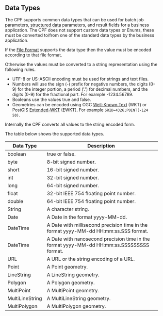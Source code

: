## Data Types
The CPF supports common data types that can be used for batch job parameters,
[structured data](structuredData.html) parameters, and result fields
for a business application. The CPF does not support custom data types or Enums,
these must be converted to/from one of the standard data types by the business
application.

If the [File Format](fileFormats.html) supports the data type then
the value must be encoded according to that file format.

Otherwise the values must be converted to a string representation using the
following rules.

* UTF-8 or US-ASCII encoding must be used for strings and text files.
* Numbers will use the sign (-) prefix for negative numbers, the digits (0-9) for the integer
  portion, a period ('.') for decimal numbers, and the digits (0-9) for the fractional part. For
  example -1234.56789.
* Booleans use the values true and false.
* Geometries can be encoded using OGC [Well-Known Text](https://en.wikipedia.org/wiki/Well-known_text) (WKT)
  or PostGIS [Extended-WKT](https://postgis.net/docs/manual-2.0/using_postgis_dbmanagement.html#EWKB_EWKT) (EWKT).
  For example <code>SRID=4326;POINT(-124 50)</code>.

Internally the CPF converts all values to the string encoded form.

The table below shows the supported data types.

<div class="table-responsive">
<table class="table table-condensed table-striped tabled-bordered">
  <thead>
    <tr>
      <th>Data Type</th>
      <th>Description</th>
    </tr>
  </thead>
  <tbody>
    <tr id="boolean">
      <td>boolean</td>
      <td>true or false.</td>
    </tr>
    <tr id="byte">
      <td>byte</td>
      <td>8-bit signed number.</td>
    </tr>
    <tr id="short">
      <td>short</td>
      <td>16-bit signed number.</td>
    </tr>
    <tr id="int">
      <td>int</td>
      <td>32-bit signed number.</td>
    </tr>
    <tr id="long">
      <td>long</td>
      <td>64-bit signed number.</td>
    </tr>
    <tr id="float">
      <td>float</td>
      <td>32-bit IEEE 754 floating point number.</td>
    </tr>
    <tr id="double">
      <td>double</td>
      <td>64-bit IEEE 754 floating point number.</td>
    </tr>
    <tr id="String">
      <td>String</td>
      <td>A character string.</td>
    </tr>
    <tr id="Date">
      <td>Date</td>
      <td>A Date in the format yyyy-MM-dd.</td>
    </tr>
    <tr id="DateTime">
      <td>DateTime</td>
      <td>A Date with millisecond precision time in the format yyyy-MM-dd HH:mm:ss.SSS format.</td>
    </tr>
    <tr id="Timestamp">
      <td>DateTime</td>
      <td>A Date with nanosecond precision time in the format yyyy-MM-dd HH:mm:ss.SSSSSSSSS format.</td>
    </tr>
    <tr id="URL">
      <td>URL</td>
      <td>A URL or the string encoding of a URL.</td>
    </tr>
    <tr id="Point">
      <td>Point</td>
      <td>A Point geometry.</td>
    </tr>
    <tr id="LineString">
      <td>LineString</td>
      <td>A LineString geometry.</td>
    </tr>
    <tr id="Polygon">
      <td>Polygon</td>
      <td>A Polygon geometry.</td>
    </tr>
    <tr id="MultiPoint">
      <td>MultiPoint</td>
      <td>A MultiPoint geometry.</td>
    </tr>
    <tr id="MultiLineString">
      <td>MultiLineString</td>
      <td>A MultiLineString geometry.</td>
    </tr>
    <tr id="MultiPolygon">
      <td>MultiPolygon</td>
      <td>A MultiPolygon geometry.</td>
    </tr>
  </tbody>
</table>
</div>